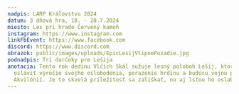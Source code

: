 ```yaml
---
nadpis: LARP Kráľovstvo 2024
datum: 3 dňová hra, 18. - 20.7.2024
miesto: Les pri hrade Červený kameň
instagram: https://www.instagram.com
linkFbEvent: https://www.facebook.com
discord: https://www.discord.com
obrazok: public/images/uploads/EpicLesijVtipnePozadie.jpg
podnadpis: Tri darčeky pre Lešija
anotacia: Tento rok dedinu Vlčích Skál sužuje lesný poloboh Lešij, ktorý prišiel
  osláviť výročie svojho oslobodenia, porazenie hrdinu a budúcu vojnu proti
  Akvilónií. Je to skvelá príležitosť sa zalíškať, no aj lsťou ho oslabiť.
---
```

